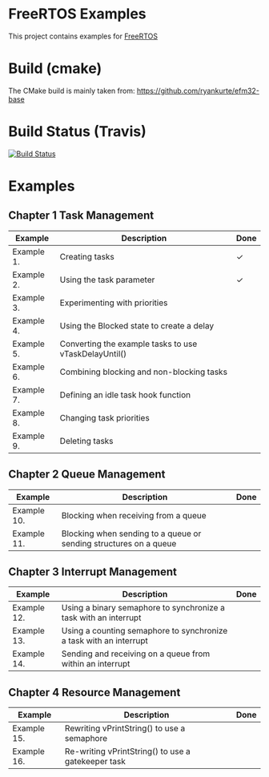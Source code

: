 # FreeRTOS Examples

This project contains examples for
[FreeRTOS](http://www.freertos.org/Documentation/RTOS_book.html)

# Build (cmake)

The CMake build is mainly taken from:
https://github.com/ryankurte/efm32-base


# Build Status (Travis)

[![Build Status](https://travis-ci.org/LukasWoodtli/FreeRtosExamples.svg?branch=master)](https://travis-ci.org/LukasWoodtli/FreeRtosExamples)


# Examples

## Chapter 1 Task Management

| Example    | Description                                           | Done |
|------------|-------------------------------------------------------|------|
| Example 1. | Creating tasks                                        |   ✓  |
| Example 2. | Using the task parameter                              |   ✓  |
| Example 3. | Experimenting with priorities                         |      |
| Example 4. | Using the Blocked state to create a delay             |      |
| Example 5. | Converting the example tasks to use vTaskDelayUntil() |      |
| Example 6. | Combining blocking and non-blocking tasks             |      |
| Example 7. | Defining an idle task hook function                   |      |
| Example 8. | Changing task priorities                              |      |
| Example 9. | Deleting tasks                                        |      |


## Chapter 2 Queue Management

| Example     | Description                                                       | Done |
|-------------|-------------------------------------------------------------------|------|
| Example 10. | Blocking when receiving from a queue                              |      |
| Example 11. | Blocking when sending to a queue or sending structures on a queue |      |


## Chapter 3 Interrupt Management

| Example     | Description                                                        | Done |
|-------------|--------------------------------------------------------------------|------|
| Example 12. | Using a binary semaphore to synchronize a task with an interrupt   |      |
| Example 13. | Using a counting semaphore to synchronize a task with an interrupt |      |
| Example 14. | Sending and receiving on a queue from within an interrupt          |      |


## Chapter 4 Resource Management

| Example     | Description                                           | Done |
|-------------|-------------------------------------------------------|------|
| Example 15. | Rewriting vPrintString() to use a semaphore           |      |
| Example 16. | Re-writing vPrintString() to use a gatekeeper task    |      |
